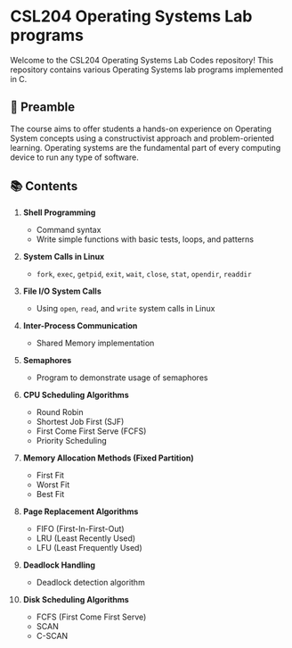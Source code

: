 # CSL204 Operating Systems Lab programs
Welcome to the CSL204 Operating Systems Lab Codes repository! This repository contains various Operating Systems lab programs implemented in C. 

## 📝 Preamble
The course aims to offer  students a hands-on experience on Operating System 
concepts using a constructivist approach and problem-oriented learning. Operating systems are 
the fundamental part of every computing device to run any type of software. 

## 📚 Contents

1. **Shell Programming**
   - Command syntax
   - Write simple functions with basic tests, loops, and patterns

2. **System Calls in Linux**
   - `fork`, `exec`, `getpid`, `exit`, `wait`, `close`, `stat`, `opendir`, `readdir`

3. **File I/O System Calls**
   - Using `open`, `read`, and `write` system calls in Linux

4. **Inter-Process Communication**
   - Shared Memory implementation

5. **Semaphores**
   - Program to demonstrate usage of semaphores

6. **CPU Scheduling Algorithms**
   - Round Robin
   - Shortest Job First (SJF)
   - First Come First Serve (FCFS)
   - Priority Scheduling

7. **Memory Allocation Methods (Fixed Partition)**
   - First Fit
   - Worst Fit
   - Best Fit

8. **Page Replacement Algorithms**
   - FIFO (First-In-First-Out)
   - LRU (Least Recently Used)
   - LFU (Least Frequently Used)

9. **Deadlock Handling**
   - Deadlock detection algorithm

10. **Disk Scheduling Algorithms**
    - FCFS (First Come First Serve)
    - SCAN
    - C-SCAN

